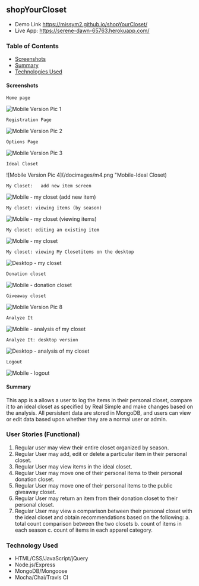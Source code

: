 ## shopYourCloset
*  Demo Link https://missym2.github.io/shopYourCloset/
*  Live App:  https://serene-dawn-65763.herokuapp.com/


### Table of Contents

 -  [Screenshots](#screenshots)
 -  [Summary](#Summary)
 -  [Technologies Used](#technologies-used)

#### Screenshots


    Home page
![Mobile Version Pic 1](/docimages/m1.png "Mobile-Login/Home Page")

    Registration Page
![Mobile Version Pic 2](/docimages/m2.png "Mobile-Registration Page")

    Options Page
![Mobile Version Pic 3](/docimages/m3.png "Mobile-Options Page")

    Ideal Closet
![Mobile Version Pic 4](/docimages/m4.png "Mobile-Ideal Closet)

    My Closet:   add new item screen
![Mobile - my closet (add new item)](/docimages/m5.png "Mobile-My Closet: add an item")

    My closet: viewing items (by season)
![Mobile - my closet (viewing items)](/docimages/m6.png "Mobile-My Closet")

    My closet: editing an existing item
![Mobile - my closet](/docimages/m11.png "Mobile-My Closet: edit an item")

    My closet: viewing My Closetitems on the desktop
![Desktop - my closet](/docimages/m6-desktop.png "Desktop-My Closet")

    Donation closet
![Mobile - donation closet](/docimages/m7.png "Mobile-Donation Closet")

    Giveaway closet
![Mobile Version Pic 8](/docimages/m8.png "Mobile-Giveaway Closet")

    Analyze It
![Mobile - analysis of my closet](/docimages/m9.png "Mobile-Analyze It")

    Analyze It: desktop version
![Desktop - analysis of my closet](/docimages/m9-desktop.png "Desktop-Analyze It")

    Logout
![Mobile - logout](/docimages/m10.png "Mobile-Logout")


#### Summary
This app is a allows a user to log the items in their personal closet, compare it to an ideal closet as specified by Real Simple and make changes based on the analysis.  All persistent data are stored in MongoDB, and users can view or edit data based upon whether they are a normal user or admin.

### User Stories (Functional)
1.  Regular user may view their entire closet organized by season.
2.  Regular User may add, edit or delete a particular item in their personal closet.
3.  Regular User may view items in the ideal closet.
4.  Regular User may move one of their personal items to their personal donation closet.
5.  Regular User may move one of their personal items to the public giveaway closet.
6.  Regular User may return an item from their donation closet to their personal closet.
7.  Regular User may view a comparison between their personal closet with the ideal closet and obtain recommendations based on the following:
     a.  total count comparison between the two closets
     b.  count of items in each season
     c.  count of items in each apparel category.

### Technology Used
*  HTML/CSS/JavaScript/jQuery
*  Node.js/Express
*  MongoDB/Mongoose
*  Mocha/Chai/Travis CI 
